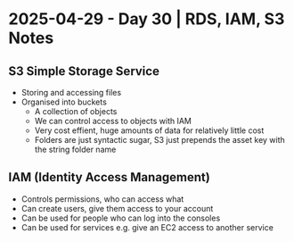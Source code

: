 # 2025-04-29 - Day 30 | RDS, IAM, S3 Notes
## S3 Simple Storage Service
- Storing and accessing files
- Organised into buckets
    - A collection of objects
    - We can control access to objects with IAM
    - Very cost effient, huge amounts of data for relatively little cost
    - Folders are just syntactic sugar, S3 just prepends the asset key with the string folder name

## IAM (Identity Access Management)
- Controls permissions, who can access what
- Can create users, give them access to your account
- Can be used for people who can log into the consoles
- Can be used for services e.g. give an EC2 access to another service

